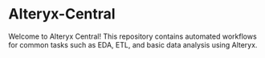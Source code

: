 # Alteryx-Central
 Welcome to Alteryx Central! This repository contains automated workflows for common tasks such as EDA, ETL, and basic data analysis using Alteryx.
